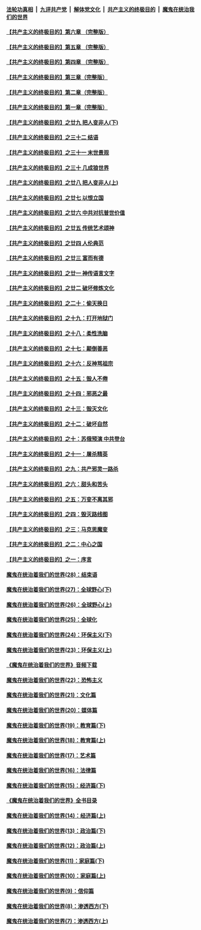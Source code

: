 ####  [法轮功真相](../../../../basic/blob/master/README.md?t=06021701) &nbsp;|&nbsp; [九评共产党](../../../../9ping.md/blob/master/README.md?t=06021701) &nbsp;|&nbsp; [解体党文化](../../../../jtdwh.md/blob/master/README.md?t=06021701)  &nbsp;|&nbsp; [共产主义的终极目的](../../../../gczydzjmd.md/blob/master/README.md?t=06021701) &nbsp;|&nbsp; [魔鬼在统治我们的世界](../../../../mgztzwmdsj.md/blob/master/README.md?t=06021701) 

#### [【共产主义的终极目的】第六章 （完整版）](../pages/nsc422/n11428913.md?t=06021701) 

#### [【共产主义的终极目的】第五章 （完整版）](../pages/nsc422/n11428912.md?t=06021701) 

#### [【共产主义的终极目的】第四章 （完整版）](../pages/nsc422/n11428907.md?t=06021701) 

#### [【共产主义的终极目的】第三章（完整版）](../pages/nsc422/n11428848.md?t=06021701) 

#### [【共产主义的终极目的】第二章（完整版）](../pages/nsc422/n11428831.md?t=06021701) 

#### [【共产主义的终极目的】第一章（完整版）](../pages/nsc422/n11417651.md?t=06021701) 

#### [【共产主义的终极目的】之廿九 把人变非人(下)](../pages/nsc422/n11344140.md?t=06021701) 

#### [【共产主义的终极目的】之三十二 结语](../pages/nsc422/n11360535.md?t=06021701) 

#### [【共产主义的终极目的】之三十一 末世景观](../pages/nsc422/n11351129.md?t=06021701) 

#### [【共产主义的终极目的】之三十 几成狼世界](../pages/nsc422/n11348280.md?t=06021701) 

#### [【共产主义的终极目的】之廿八 把人变非人(上)](../pages/nsc422/n11340492.md?t=06021701) 

#### [【共产主义的终极目的】之廿七 以恨立国](../pages/nsc422/n11336944.md?t=06021701) 

#### [【共产主义的终极目的】之廿六 中共对抗普世价值](../pages/nsc422/n11324785.md?t=06021701) 

#### [【共产主义的终极目的】之廿五 传统艺术颂神](../pages/nsc422/n11296396.md?t=06021701) 

#### [【共产主义的终极目的】之廿四 人伦典范](../pages/nsc422/n11296397.md?t=06021701) 

#### [【共产主义的终极目的】之廿三 富而有德](../pages/nsc422/n11283598.md?t=06021701) 

#### [【共产主义的终极目的】之廿一 神传语言文字](../pages/nsc422/n11263265.md?t=06021701) 

#### [【共产主义的终极目的】之廿二 破坏修炼文化](../pages/nsc422/n11245728.md?t=06021701) 

#### [【共产主义的终极目的】之二十：偷天换日](../pages/nsc422/n11238846.md?t=06021701) 

#### [【共产主义的终极目的】之十九：打开地狱门](../pages/nsc422/n11206376.md?t=06021701) 

#### [【共产主义的终极目的】之十八：柔性洗脑](../pages/nsc422/n11199994.md?t=06021701) 

#### [【共产主义的终极目的】之十七：颠倒善恶](../pages/nsc422/n11179782.md?t=06021701) 

#### [【共产主义的终极目的】之十六：反神骂祖宗](../pages/nsc422/n11166798.md?t=06021701) 

#### [【共产主义的终极目的】之十五：毁人不倦](../pages/nsc422/n11166792.md?t=06021701) 

#### [【共产主义的终极目的】之十四：邪恶之最](../pages/nsc422/n11150249.md?t=06021701) 

#### [【共产主义的终极目的】之十三：毁灭文化](../pages/nsc422/n11135227.md?t=06021701) 

#### [【共产主义的终极目的】之十二：破坏自然](../pages/nsc422/n11135214.md?t=06021701) 

#### [【共产主义的终极目的】之十：苏俄预演 中共登台](../pages/nsc422/n11118424.md?t=06021701) 

#### [【共产主义的终极目的】之十一：屠杀精英](../pages/nsc422/n11118442.md?t=06021701) 

#### [【共产主义的终极目的】之九：共产邪灵一路杀](../pages/nsc422/n11114139.md?t=06021701) 

#### [【共产主义的终极目的】之六：甜头和苦头](../pages/nsc422/n11096971.md?t=06021701) 

#### [【共产主义的终极目的】之五：万变不离其邪](../pages/nsc422/n11091285.md?t=06021701) 

#### [【共产主义的终极目的】之四：毁灭路线图](../pages/nsc422/n11086284.md?t=06021701) 

#### [【共产主义的终极目的】之三：马克思魔变](../pages/nsc422/n11061941.md?t=06021701) 

#### [【共产主义的终极目的】之二：中心之国](../pages/nsc422/n11047728.md?t=06021701) 

#### [【共产主义的终极目的】之一：序言](../pages/nsc422/n11086077.md?t=06021701) 

#### [魔鬼在统治着我们的世界(28)：结束语](../pages/nsc422/n10936246.md?t=06021701) 

#### [魔鬼在统治着我们的世界(27)：全球野心(下)](../pages/nsc422/n10928319.md?t=06021701) 

#### [魔鬼在统治着我们的世界(26)：全球野心(上)](../pages/nsc422/n10900318.md?t=06021701) 

#### [魔鬼在统治着我们的世界(25)：全球化](../pages/nsc422/n10788205.md?t=06021701) 

#### [魔鬼在统治着我们的世界(24)：环保主义(下)](../pages/nsc422/n10695307.md?t=06021701) 

#### [魔鬼在统治着我们的世界(23)：环保主义(上)](../pages/nsc422/n10688613.md?t=06021701) 

#### [《魔鬼在统治着我们的世界》音频下载](../pages/nsc422/n10635553.md?t=06021701) 

#### [魔鬼在统治着我们的世界(22)：恐怖主义](../pages/nsc422/n10614727.md?t=06021701) 

#### [魔鬼在统治着我们的世界(21)：文化篇](../pages/nsc422/n10597706.md?t=06021701) 

#### [魔鬼在统治着我们的世界(20)：媒体篇](../pages/nsc422/n10586579.md?t=06021701) 

#### [魔鬼在统治着我们的世界(19)：教育篇(下)](../pages/nsc422/n10564808.md?t=06021701) 

#### [魔鬼在统治着我们的世界(18)：教育篇(上)](../pages/nsc422/n10526970.md?t=06021701) 

#### [魔鬼在统治着我们的世界(17)：艺术篇](../pages/nsc422/n10499093.md?t=06021701) 

#### [魔鬼在统治着我们的世界(16)：法律篇](../pages/nsc422/n10485969.md?t=06021701) 

#### [魔鬼在统治着我们的世界(15)：经济篇(下)](../pages/nsc422/n10469975.md?t=06021701) 

#### [《魔鬼在统治着我们的世界》全书目录](../pages/nsc422/n10464261.md?t=06021701) 

#### [魔鬼在统治着我们的世界(14)：经济篇(上)](../pages/nsc422/n10457370.md?t=06021701) 

#### [魔鬼在统治着我们的世界(13)：政治篇(下)](../pages/nsc422/n10448270.md?t=06021701) 

#### [魔鬼在统治着我们的世界(12)：政治篇(上)](../pages/nsc422/n10444576.md?t=06021701) 

#### [魔鬼在统治着我们的世界(11)：家庭篇(下)](../pages/nsc422/n10440961.md?t=06021701) 

#### [魔鬼在统治着我们的世界(10)：家庭篇(上)](../pages/nsc422/n10435448.md?t=06021701) 

#### [魔鬼在统治着我们的世界(9)：信仰篇](../pages/nsc422/n10432159.md?t=06021701) 

#### [魔鬼在统治着我们的世界(8)：渗透西方(下)](../pages/nsc422/n10429603.md?t=06021701) 

#### [魔鬼在统治着我们的世界(7)：渗透西方(上)](../pages/nsc422/n10426013.md?t=06021701) 

